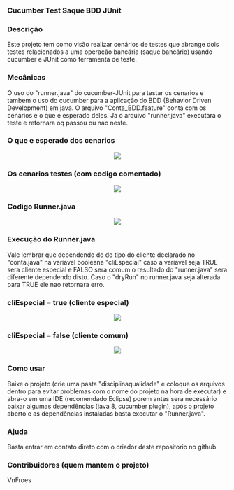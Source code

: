 ### Cucumber Test Saque BDD JUnit
### Descrição
  Este projeto tem como visão realizar cenários de testes que abrange dois testes relacionados a uma operação bancária (saque bancário) usando cucumber e JUnit como ferramenta de teste.
### Mecânicas
  O uso do "runner.java" do cucumber-JUnit para testar os cenarios e tambem o uso do cucumber para a aplicação do BDD (Behavior Driven Development) em java. O arquivo "Conta_BDD.feature" conta com os cenários e o que é esperado deles. Ja o arquivo "runner.java" executara o teste e retornara oq passou ou nao neste.
  
  ### O que e esperado dos cenarios
  <div align="center">
<img src="https://cdn.discordapp.com/attachments/1040755969589788675/1040764281400070174/image.png">
</div>

### Os cenarios testes (com codigo comentado)
<div align="center">
<img src="https://cdn.discordapp.com/attachments/1040755969589788675/1040764735987122279/image.png">
</div>
  
  ### Codigo Runner.java
  <div align="center">
<img src="https://cdn.discordapp.com/attachments/1040755969589788675/1040764428913737818/image.png">
</div>

### Execução do Runner.java
Vale lembrar que dependendo do do tipo do cliente declarado no "conta.java" na variavel booleana "cliEspecial" caso a variavel seja TRUE sera cliente especial e FALSO sera comum o resultado do "runner.java" sera diferente dependendo disto. Caso o "dryRun" no runner.java seja alterada para TRUE ele nao retornara erro.
### cliEspecial = true (cliente especial)
<div align="center">
<img src="https://cdn.discordapp.com/attachments/1040755969589788675/1040763507722961046/image.png">
</div>

### cliEspecial = false (cliente comum)
<div align="center">
<img src="https://cdn.discordapp.com/attachments/1040755969589788675/1040773113031426128/image.png">
</div>


### Como usar
  Baixe o projeto (crie uma pasta "disciplinaqualidade" e coloque os arquivos dentro para evitar problemas com o nome do projeto na hora de executar) e abra-o em uma IDE (recomendado Eclipse) porem antes sera necessário baixar algumas dependências (java 8, cucumber plugin), após o projeto       aberto e as dependências instaladas basta executar o "Runner.java". 
### Ajuda
  Basta entrar em contato direto com o criador deste repositorio no github.
### Contribuidores (quem mantem o projeto)
  VnFroes
